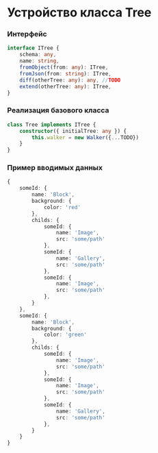# Устройство класса Tree

### Интерфейс

```typescript
interface ITree {
	schema: any,
	name: string,
	fromObject(from: any): ITree,
	fromJson(from: string): ITree,
	diff(otherTree: any): any, //TODO
	extend(otherTree: any): ITree,
}
```

### Реализация базового класса

```typescript
class Tree implements ITree {
	constructor({ initialTree: any }) {
		this.walker = new Walker({...TODO})
	}
}
```

### Пример вводимых данных

```typescript
{
	someId: {
		name: 'Block',
		background: {
			color: 'red'
		},
		childs: {
			someId: {
				name: 'Image',
				src: 'some/path'
			},
			someId: {
				name: 'Gallery',
				src: 'some/path'
			},
			someId: {
				name: 'Image',
				src: 'some/path'
			},
		}
	},
	someId: {
		name: 'Block',
		background: {
			color: 'green'
		},
		childs: {
			someId: {
				name: 'Image',
				src: 'some/path'
			},
			someId: {
				name: 'Image',
				src: 'some/path'
			},
			someId: {
				name: 'Gallery',
				src: 'some/path'
			},
		}
	}
}
```